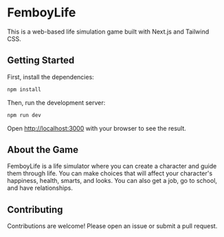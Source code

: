 # FemboyLife

This is a web-based life simulation game built with Next.js and Tailwind CSS.

## Getting Started

First, install the dependencies:

```bash
npm install
```

Then, run the development server:

```bash
npm run dev
```

Open [http://localhost:3000](http://localhost:3000) with your browser to see the result.

## About the Game

FemboyLife is a life simulator where you can create a character and guide them through life. You can make choices that will affect your character's happiness, health, smarts, and looks. You can also get a job, go to school, and have relationships.

## Contributing

Contributions are welcome! Please open an issue or submit a pull request.
